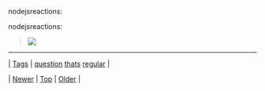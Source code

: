 <!--
title: nodejsreactions
date: 2020-06-28T15:27:00.181Z
tags: question, thats, regular
-->


nodejsreactions: 

<p>nodejsreactions:</p>

<blockquote><p><img src="https://66.media.tumblr.com/tumblr_meob5wxxgK1r4dbvm.gif"/></p></blockquote>

<!--BOTTOM-POST-NAVIGATION-->
---

| [Tags](tags.md) | [question](tag-question.md) [thats](tag-thats.md) [regular](tag-regular.md) |

| [Newer](64475572492.md) | [Top](index.md) | [Older](64565091346.md) |